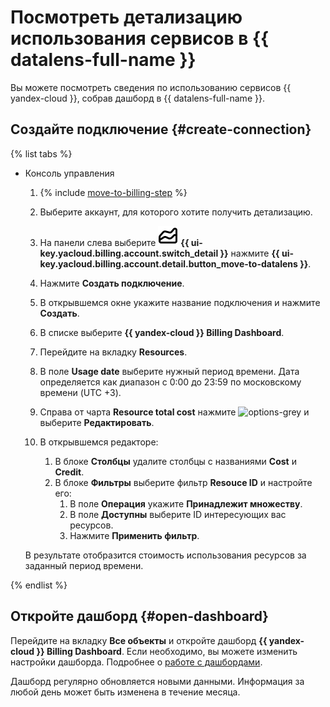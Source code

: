 # Посмотреть детализацию использования сервисов в {{ datalens-full-name }}

Вы можете посмотреть сведения по использованию сервисов {{ yandex-cloud }}, собрав дашборд в {{ datalens-full-name }}.

## Создайте подключение {#create-connection}

{% list tabs %}

- Консоль управления

  1. {% include [move-to-billing-step](../_includes/move-to-billing-step.md) %}
  
  1. Выберите аккаунт, для которого хотите получить детализацию.
  1. На панели слева выберите ![image](../../_assets/console-icons/chart-area-stacked.svg) **{{ ui-key.yacloud.billing.account.switch_detail }}** нажмите **{{ ui-key.yacloud.billing.account.detail.button_move-to-datalens }}**.
  1. Нажмите **Создать подключение**.
  1. В открывшемся окне укажите название подключения и нажмите **Создать**.
  1. В списке выберите **{{ yandex-cloud }} Billing Dashboard**.
  1. Перейдите на вкладку **Resources**.
  1. В поле **Usage date** выберите нужный период времени. Дата определяется как диапазон с 0:00 до 23:59 по московскому времени (UTC +3).
  1. Справа от чарта **Resource total cost** нажмите ![options-grey](../../_assets/console-icons/ellipsis.svg) и выберите **Редактировать**.
  1. В открывшемся редакторе:
      1. В блоке **Столбцы** удалите столбцы с названиями **Cost** и **Credit**.
      1. В блоке **Фильтры** выберите фильтр **Resouce ID** и настройте его:
          1. В поле **Операция** укажите **Принадлежит множеству**.
          1. В поле **Доступны** выберите ID интересующих вас ресурсов.
          1. Нажмите **Применить фильтр**.

  В результате отобразится стоимость использования ресурсов за заданный период времени.

{% endlist %}

## Откройте дашборд {#open-dashboard}

Перейдите на вкладку **Все объекты** и откройте дашборд **{{ yandex-cloud }} Billing Dashboard**. Если необходимо, вы можете изменить настройки дашборда. Подробнее о [работе с дашбордами](../../datalens/concepts/dashboard.md).

Дашборд регулярно обновляется новыми данными. Информация за любой день может быть изменена в течение месяца.
